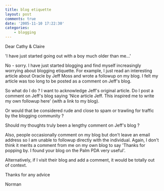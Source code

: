 ```yaml
---
title: blog etiquette
layout: post
comments: true
date: '2005-11-10 17:22:30'
categories:
    - blogging
---
```

Dear Cathy & Claire

'I have just started going out with a boy much older than me...'

No - sorry. I have just started blogging and find myself increasingly
worrying about blogging etiquette. For example, I just read an
interesting article about Oracle by Jeff Moss and wrote a followup on
my blog. I felt my article was too long to be posted as a comment on
Jeff's blog.

So what do I do ? I want to acknowledge Jeff's original article. Do I
post a comment on Jeff's blog saying 'Nice article Jeff. This inspired
me to write my own followup here' (with a link to my blog).

Or would that be considered rude and close to spam or trawling for
traffic by the blogging community ?

Should my thoughts truly been a lengthy comment on Jeff's blog ?

Also, people occasionally comment on my blog but don't leave an email
address so I am unable to followup directly with the
individual. Again, I don't think it merits a comment from me on my own
blog to say 'Thanks for popping by. I found your blog on the Palm PDA
very useful'.

Alternatively, if I visit their blog and add a comment, it would be
totally out of context.

Thanks for any advice

Norman
